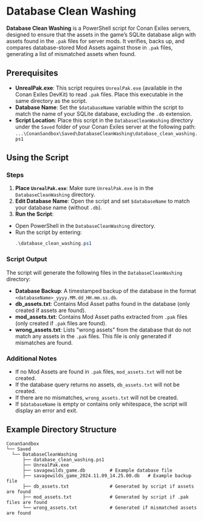 # Database Clean Washing

**Database Clean Washing** is a PowerShell script for Conan Exiles servers, designed to ensure that the assets in the game’s SQLite database align with assets found in the `.pak` files for server mods. It verifies, backs up, and compares database-stored Mod Assets against those in `.pak` files, generating a list of mismatched assets when found.

## Prerequisites

- **UnrealPak.exe**: This script requires `UnrealPak.exe` (available in the Conan Exiles DevKit) to read `.pak` files. Place this executable in the same directory as the script.
- **Database Name**: Set the `$databaseName` variable within the script to match the name of your SQLite database, excluding the `.db` extension.
- **Script Location**: Place this script in the `DatabaseCleanWashing` directory under the `Saved` folder of your Conan Exiles server at the following path: `...\ConanSandbox\Saved\DatabaseCleanWashing\database_clean_washing.ps1`

## Using the Script

### Steps

1. **Place `UnrealPak.exe`**: Make sure `UnrealPak.exe` is in the `DatabaseCleanWashing` directory.
2. **Edit Database Name**: Open the script and set `$databaseName` to match your database name (without `.db`).
3. **Run the Script**:
 - Open PowerShell in the `DatabaseCleanWashing` directory.
 - Run the script by entering:
   ```powershell
   .\database_clean_washing.ps1
   ```

### Script Output

The script will generate the following files in the `DatabaseCleanWashing` directory:

- **Database Backup**: A timestamped backup of the database in the format `<databaseName>_yyyy.MM.dd_HH.mm.ss.db`.
- **db_assets.txt**: Contains Mod Asset paths found in the database (only created if assets are found).
- **mod_assets.txt**: Contains Mod Asset paths extracted from `.pak` files (only created if `.pak` files are found).
- **wrong_assets.txt**: Lists "wrong assets" from the database that do not match any assets in the `.pak` files. This file is only generated if mismatches are found.

### Additional Notes

- If no Mod Assets are found in `.pak` files, `mod_assets.txt` will not be created.
- If the database query returns no assets, `db_assets.txt` will not be created.
- If there are no mismatches, `wrong_assets.txt` will not be created.
- If `$databaseName` is empty or contains only whitespace, the script will display an error and exit.

## Example Directory Structure

```plaintext
ConanSandbox
└── Saved
  └── DatabaseCleanWashing
      ├── database_clean_washing.ps1
      ├── UnrealPak.exe
      ├── savagewilds_game.db         # Example database file
      ├── savagewilds_game_2024.11.09_14.25.00.db   # Example backup file
      ├── db_assets.txt               # Generated by script if assets are found
      ├── mod_assets.txt              # Generated by script if .pak files are found
      └── wrong_assets.txt            # Generated if mismatched assets are found
